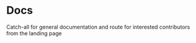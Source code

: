 # Docs
Catch-all for general documentation and route for interested contributors from the landing page
